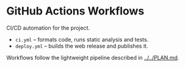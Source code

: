 # GitHub Actions Workflows

CI/CD automation for the project.

- `ci.yml` – formats code, runs static analysis and tests.
- `deploy.yml` – builds the web release and publishes it.

Workflows follow the lightweight pipeline described in [../../PLAN.md](../../PLAN.md).
